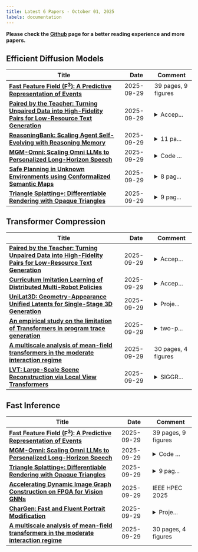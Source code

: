```yaml
---
title: Latest 6 Papers - October 01, 2025
labels: documentation
---
```

**Please check the [Github](https://github.com/zezhishao/MTS_Daily_ArXiv) page for a better reading experience and more papers.**

## Efficient Diffusion Models
| **Title** | **Date** | **Comment** |
| --- | --- | --- |
| **[Fast Feature Field ($\text{F}^3$): A Predictive Representation of Events](http://arxiv.org/abs/2509.25146v1)** | 2025-09-29 | 39 pages, 9 figures |
| **[Paired by the Teacher: Turning Unpaired Data into High-Fidelity Pairs for Low-Resource Text Generation](http://arxiv.org/abs/2509.25144v1)** | 2025-09-29 | <details><summary>Accep...</summary><p>Accepted at EMNLP 2025 (Main Conference)</p></details> |
| **[ReasoningBank: Scaling Agent Self-Evolving with Reasoning Memory](http://arxiv.org/abs/2509.25140v1)** | 2025-09-29 | <details><summary>11 pa...</summary><p>11 pages, 7 figures, 4 tables</p></details> |
| **[MGM-Omni: Scaling Omni LLMs to Personalized Long-Horizon Speech](http://arxiv.org/abs/2509.25131v1)** | 2025-09-29 | <details><summary>Code ...</summary><p>Code is available at https://github.com/dvlab-research/MGM-Omni</p></details> |
| **[Safe Planning in Unknown Environments using Conformalized Semantic Maps](http://arxiv.org/abs/2509.25124v1)** | 2025-09-29 | <details><summary>8 pag...</summary><p>8 pages, 5 figures, 2 algorithms, 1 table</p></details> |
| **[Triangle Splatting+: Differentiable Rendering with Opaque Triangles](http://arxiv.org/abs/2509.25122v1)** | 2025-09-29 | <details><summary>9 pag...</summary><p>9 pages, 6 figures, 2 tables</p></details> |

## Transformer Compression
| **Title** | **Date** | **Comment** |
| --- | --- | --- |
| **[Paired by the Teacher: Turning Unpaired Data into High-Fidelity Pairs for Low-Resource Text Generation](http://arxiv.org/abs/2509.25144v1)** | 2025-09-29 | <details><summary>Accep...</summary><p>Accepted at EMNLP 2025 (Main Conference)</p></details> |
| **[Curriculum Imitation Learning of Distributed Multi-Robot Policies](http://arxiv.org/abs/2509.25097v1)** | 2025-09-29 | <details><summary>Accep...</summary><p>Accepted and presented at the Eight Iberian Robotics Conference, 2025</p></details> |
| **[UniLat3D: Geometry-Appearance Unified Latents for Single-Stage 3D Generation](http://arxiv.org/abs/2509.25079v1)** | 2025-09-29 | <details><summary>Proje...</summary><p>Project page: https://unilat3d.github.io/</p></details> |
| **[An empirical study on the limitation of Transformers in program trace generation](http://arxiv.org/abs/2509.25073v1)** | 2025-09-29 | <details><summary>two-p...</summary><p>two-page extended abstract</p></details> |
| **[A multiscale analysis of mean-field transformers in the moderate interaction regime](http://arxiv.org/abs/2509.25040v1)** | 2025-09-29 | 30 pages, 4 figures |
| **[LVT: Large-Scale Scene Reconstruction via Local View Transformers](http://arxiv.org/abs/2509.25001v1)** | 2025-09-29 | <details><summary>SIGGR...</summary><p>SIGGRAPH Asia 2025 camera-ready version; project page https://toobaimt.github.io/lvt/</p></details> |

## Fast Inference
| **Title** | **Date** | **Comment** |
| --- | --- | --- |
| **[Fast Feature Field ($\text{F}^3$): A Predictive Representation of Events](http://arxiv.org/abs/2509.25146v1)** | 2025-09-29 | 39 pages, 9 figures |
| **[MGM-Omni: Scaling Omni LLMs to Personalized Long-Horizon Speech](http://arxiv.org/abs/2509.25131v1)** | 2025-09-29 | <details><summary>Code ...</summary><p>Code is available at https://github.com/dvlab-research/MGM-Omni</p></details> |
| **[Triangle Splatting+: Differentiable Rendering with Opaque Triangles](http://arxiv.org/abs/2509.25122v1)** | 2025-09-29 | <details><summary>9 pag...</summary><p>9 pages, 6 figures, 2 tables</p></details> |
| **[Accelerating Dynamic Image Graph Construction on FPGA for Vision GNNs](http://arxiv.org/abs/2509.25121v1)** | 2025-09-29 | IEEE HPEC 2025 |
| **[CharGen: Fast and Fluent Portrait Modification](http://arxiv.org/abs/2509.25058v1)** | 2025-09-29 | <details><summary>Proje...</summary><p>Project page: https://chargen.jdihlmann.com/</p></details> |
| **[A multiscale analysis of mean-field transformers in the moderate interaction regime](http://arxiv.org/abs/2509.25040v1)** | 2025-09-29 | 30 pages, 4 figures |

